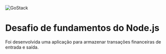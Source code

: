 <img alt="GoStack" src="https://storage.googleapis.com/golden-wind/bootcamp-gostack/header-desafios.png" />

# Desafio de fundamentos do Node.js

Foi desenvolvida uma aplicação para armazenar transações financeiras de entrada e saída.
